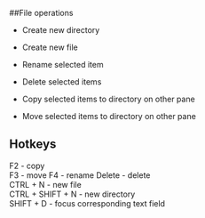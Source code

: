 
##File operations
* Create new directory

* Create new file

* Rename selected item

* Delete selected items

* Copy selected items to directory on other pane

* Move selected items to directory on other pane


## Hotkeys
F2 - copy  
F3 - move 
F4 - rename 
Delete - delete  
CTRL + N - new file  
CTRL + SHIFT + N - new directory  
SHIFT + D - focus corresponding text field

